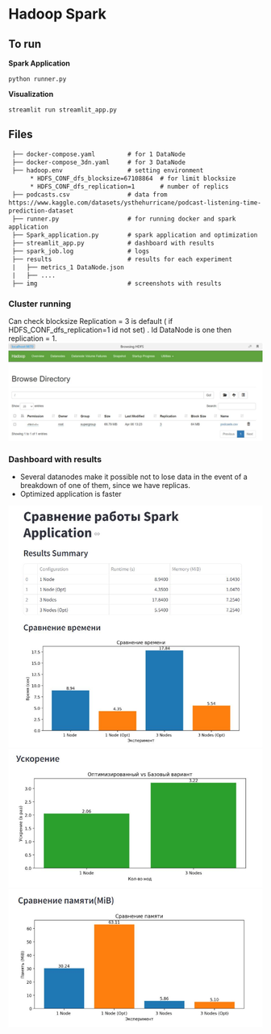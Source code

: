 # Hadoop Spark
## To run
**Spark Application**
   
    python runner.py
    
**Visualization**   
    
    streamlit run streamlit_app.py  


## Files
     ├── docker-compose.yaml         # for 1 DataNode
     ├── docker-compose_3dn.yaml     # for 3 DataNode
     ├── hadoop.env                  # setting environment
          * HDFS_CONF_dfs_blocksize=67108864  # for limit blocksize
          * HDFS_CONF_dfs_replication=1       # number of replics
     ├── podcasts.csv                # data from https://www.kaggle.com/datasets/ysthehurricane/podcast-listening-time-prediction-dataset 
     ├── runner.py                   # for running docker and spark application
     ├── Spark_application.py        # spark application and optimization
     ├── streamlit_app.py            # dashboard with results
     ├── spark_job.log               # logs 
     ├── results                     # results for each experiment
     |   ├── metrics_1 DataNode.json 
     |   ├── ....
     ├── img                         # screenshots with results


### Cluster running
Can check blocksize
Replication =  3 is default ( if HDFS_CONF_dfs_replication=1 id not set) . Id DataNode is one then replication = 1.
![alt text](https://github.com/arinaaandreeva/Hadoop_spark/blob/master/img/Utilities.JPG)


### Dashboard with results
 - Several datanodes make it possible not to lose data in the event of a breakdown of one of them, since we have replicas.
 - Optimized application is faster

![alt text](https://github.com/arinaaandreeva/Hadoop_spark/blob/master/img/Streamlit1.JPG)
![alt text](https://github.com/arinaaandreeva/Hadoop_spark/blob/master/img/Streamlit2.JPG)
![alt text](https://github.com/arinaaandreeva/Hadoop_spark/blob/master/img/Streamlit3.JPG)
       
 
    
